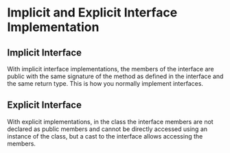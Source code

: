 # Implicit and Explicit Interface Implementation

## Implicit Interface
With implicit interface implementations, the members of the interface are public with the same signature of the method as defined in the interface and the same return type. 
This is how you normally implement interfaces.

## Explicit Interface
With explicit implementations, in the class the interface members are not declared as public members and cannot be directly accessed using an instance of the class, 
but a cast to the interface allows accessing the members. 